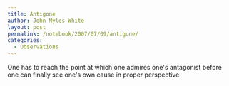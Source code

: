 ```yaml
---
title: Antigone
author: John Myles White
layout: post
permalink: /notebook/2007/07/09/antigone/
categories:
  - Observations
---
```


One has to reach the point at which one admires one's antagonist before one can finally see one's own cause in proper perspective.
